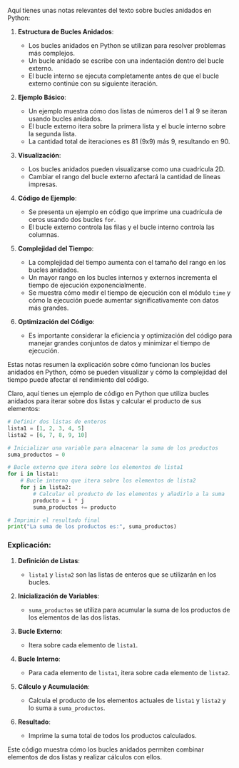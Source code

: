 Aquí tienes unas notas relevantes del texto sobre bucles anidados en Python:

1. **Estructura de Bucles Anidados**:
   - Los bucles anidados en Python se utilizan para resolver problemas más complejos.
   - Un bucle anidado se escribe con una indentación dentro del bucle externo.
   - El bucle interno se ejecuta completamente antes de que el bucle externo continúe con su siguiente iteración.

2. **Ejemplo Básico**:
   - Un ejemplo muestra cómo dos listas de números del 1 al 9 se iteran usando bucles anidados.
   - El bucle externo itera sobre la primera lista y el bucle interno sobre la segunda lista.
   - La cantidad total de iteraciones es 81 (9x9) más 9, resultando en 90.

3. **Visualización**:
   - Los bucles anidados pueden visualizarse como una cuadrícula 2D.
   - Cambiar el rango del bucle externo afectará la cantidad de líneas impresas.

4. **Código de Ejemplo**:
   - Se presenta un ejemplo en código que imprime una cuadrícula de ceros usando dos bucles `for`.
   - El bucle externo controla las filas y el bucle interno controla las columnas.

5. **Complejidad del Tiempo**:
   - La complejidad del tiempo aumenta con el tamaño del rango en los bucles anidados.
   - Un mayor rango en los bucles internos y externos incrementa el tiempo de ejecución exponencialmente.
   - Se muestra cómo medir el tiempo de ejecución con el módulo `time` y cómo la ejecución puede aumentar significativamente con datos más grandes.

6. **Optimización del Código**:
   - Es importante considerar la eficiencia y optimización del código para manejar grandes conjuntos de datos y minimizar el tiempo de ejecución.

Estas notas resumen la explicación sobre cómo funcionan los bucles anidados en Python, cómo se pueden visualizar y cómo la complejidad del tiempo puede afectar el rendimiento del código.

Claro, aquí tienes un ejemplo de código en Python que utiliza bucles anidados para iterar sobre dos listas y calcular el producto de sus elementos:

```python
# Definir dos listas de enteros
lista1 = [1, 2, 3, 4, 5]
lista2 = [6, 7, 8, 9, 10]

# Inicializar una variable para almacenar la suma de los productos
suma_productos = 0

# Bucle externo que itera sobre los elementos de lista1
for i in lista1:
    # Bucle interno que itera sobre los elementos de lista2
    for j in lista2:
        # Calcular el producto de los elementos y añadirlo a la suma
        producto = i * j
        suma_productos += producto

# Imprimir el resultado final
print("La suma de los productos es:", suma_productos)
```

### Explicación:

1. **Definición de Listas**:
   - `lista1` y `lista2` son las listas de enteros que se utilizarán en los bucles.

2. **Inicialización de Variables**:
   - `suma_productos` se utiliza para acumular la suma de los productos de los elementos de las dos listas.

3. **Bucle Externo**:
   - Itera sobre cada elemento de `lista1`.

4. **Bucle Interno**:
   - Para cada elemento de `lista1`, itera sobre cada elemento de `lista2`.

5. **Cálculo y Acumulación**:
   - Calcula el producto de los elementos actuales de `lista1` y `lista2` y lo suma a `suma_productos`.

6. **Resultado**:
   - Imprime la suma total de todos los productos calculados.

Este código muestra cómo los bucles anidados permiten combinar elementos de dos listas y realizar cálculos con ellos.